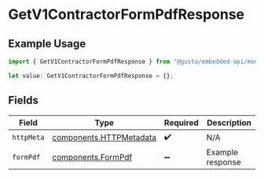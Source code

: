 # GetV1ContractorFormPdfResponse

## Example Usage

```typescript
import { GetV1ContractorFormPdfResponse } from "@gusto/embedded-api/models/operations/getv1contractorformpdf.js";

let value: GetV1ContractorFormPdfResponse = {};
```

## Fields

| Field                                                              | Type                                                               | Required                                                           | Description                                                        |
| ------------------------------------------------------------------ | ------------------------------------------------------------------ | ------------------------------------------------------------------ | ------------------------------------------------------------------ |
| `httpMeta`                                                         | [components.HTTPMetadata](../../models/components/httpmetadata.md) | :heavy_check_mark:                                                 | N/A                                                                |
| `formPdf`                                                          | [components.FormPdf](../../models/components/formpdf.md)           | :heavy_minus_sign:                                                 | Example response                                                   |